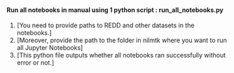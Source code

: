 #### Run all notebooks in manual using 1 python script : run_all_notebooks.py

1. [You need to provide paths to REDD and other datasets in the notebooks.]
2. [Moreover, provide the path to the folder in nilmtk where you want to run all Jupyter Notebooks]
3. [This python file outputs whether all notebooks ran successfully without error or not.]


